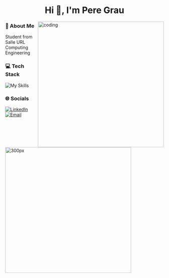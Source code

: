 <h1 align="center">Hi 👋, I'm Pere Grau</h1>

<img align="right" alt="coding" width="400px" src="https://media2.giphy.com/media/v1.Y2lkPTc5MGI3NjExN2IxYjczNjMxZTE4YTlmMjkxNGVhZGNkY2E2Zjk1NTA4MmNkMGJhNiZlcD12MV9pbnRlcm5hbF9naWZzX2dpZklkJmN0PWc/qgQUggAC3Pfv687qPC/giphy.gif">

<h3 style="max-width: 50%; text-align: left;">🙋 About Me</h3>
<p>Student from Salle URL Computing Engineering</p>

<h3 style="max-width: 50%; text-align: left;">💻 Tech Stack</h3>
<p>
  <img src="https://skillicons.dev/icons?i=c,java,mysql,github,figma" alt="My Skills" />
</p>

<h3 style="max-width: 50%; text-align: left;">🌐 Socials</h3>
<p>
  <a href="https://linkedin.com/in/pere-grau-manent">
    <img src="https://img.shields.io/badge/LinkedIn-%230077B5.svg?logo=linkedin&logoColor=white" alt="LinkedIn" />
  </a>
  <a href="mailto:pere.grau05@gmail.com">
    <img src="https://img.shields.io/badge/Email-D14836?logo=gmail&logoColor=white" alt="Email" />
  </a>
</p>

<div align="left" style="margin-top: 70px;">
  <img alt="300px" width="400px"
       src="https://media2.giphy.com/media/v1.Y2lkPTc5MGI3NjExeGg1eHozOW1qa2FlMWxvcjdvNjdneW5ra2QzZWl3dWZxengxemNsMiZlcD12MV9pbnRlcm5hbF9naWZfYnlfaWQmY3Q9Zw/GRSnxyhJnPsaQy9YLn/giphy.gif">
</div>


